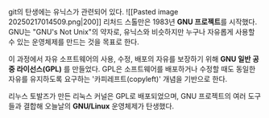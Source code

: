 git의 탄생에는 유닉스가 관련되어 있다.
![[Pasted image 20250217014509.png|200]]
리처드 스톨만은 1983년 **GNU 프로젝트**를 시작했다. GNU는 "GNU's Not Unix"의 약자로, 유닉스와 비슷하지만 누구나 자유롭게 사용할 수 있는 운영체제를 만드는 것을 목표로 한다.

이 과정에서 자유 소프트웨어의 사용, 수정, 배포의 자유를 보장하기 위해 **GNU 일반 공중 라이선스(GPL)** 를 만들었다. GPL은 소프트웨어를 배포하거나 수정할 때도 동일한 자유를 유지하도록 요구하는 '카피레프트(copyleft)' 개념을 기반으로 한다.

리누스 토발즈가 만든 리눅스 커널은 GPL로 배포되었으며, GNU 프로젝트의 여러 도구들과 결합해 오늘날의 **GNU/Linux** 운영체제가 탄생했다.





